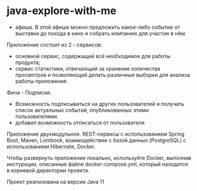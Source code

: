 # java-explore-with-me

- афиша. В этой афише можно предложить какое-либо событие от выставки до похода в кино и собрать компанию для участия в нём.

Приложение состоит из 2 - сервисов:
+ основной сервис, содержащий всё необходимое для работы продукта;
+ сервис статистики, отвечающий за хранение количества просмотров и позволяющий делать различные выборки для анализа работы приложения.

Фича - Подписки. 

+ Возможность подписываться на других пользователей и получать список актуальных событий,
  опубликованных этими пользователями.
+ добавил возможность отписаться от пользователя

Приложение двухмодульное. 
REST-сервисы с использованием Spring Boot, Maven, Lombook, взаимодействие с базой данных (PostgreSQL) с использованием Hibernate, Docker.

Чтобы развернуть приложение локально, используйте Docker, выполнив инстуркции, описанные файле docker-compose.yml, который находится в корневой директории проекта.

Проект реализована на версии Java 11
